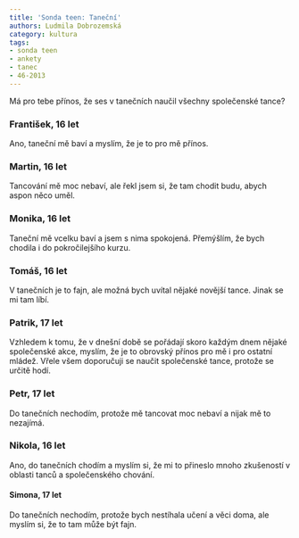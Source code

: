 ```yaml
---
title: 'Sonda teen: Taneční'
authors: Ludmila Dobrozemská
category: kultura
tags:
- sonda teen
- ankety
- tanec
- 46-2013
---
```


Má pro tebe přínos, že ses v tanečních naučil všechny společenské tance?

### František, 16 let 
Ano, taneční mě baví a myslím, že je to pro mě přínos.

### Martin, 16 let
Tancování mě moc nebaví, ale řekl jsem si, že tam chodit budu, abych aspon něco uměl.

### Monika, 16 let 
Taneční mě vcelku baví a jsem s nima spokojená. Přemýšlím, že bych chodila i do pokročilejšího kurzu.

### Tomáš, 16 let
V tanečních je to fajn, ale možná bych uvítal nějaké novější tance. Jinak se mi tam líbí.

### Patrik, 17 let
Vzhledem k tomu, že v dnešní době se pořádají skoro každým dnem nějaké společenské akce, myslím, že je to obrovský přínos pro mě i pro ostatní mládež. Vřele všem doporučuji se naučit společenské tance, protože se určitě hodí.

### Petr, 17 let
Do tanečních nechodím, protože mě tancovat moc nebaví a nijak mě to nezajímá.

### Nikola, 16 let
Ano, do tanečních chodím a myslím si, že mi to přineslo mnoho zkušeností v oblasti tanců a společenského chování.

#### Simona, 17 let
Do tanečních nechodím, protože bych nestíhala učení a věci doma, ale myslím si, že to tam může být fajn.
